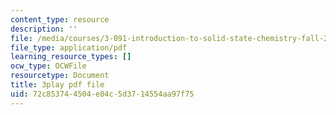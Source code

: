```yaml
---
content_type: resource
description: ''
file: /media/courses/3-091-introduction-to-solid-state-chemistry-fall-2018/72c853744504e04c5d3714554aa97f75_Gqic72B-1MU.pdf
file_type: application/pdf
learning_resource_types: []
ocw_type: OCWFile
resourcetype: Document
title: 3play pdf file
uid: 72c85374-4504-e04c-5d37-14554aa97f75
---
```

